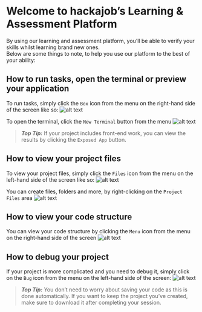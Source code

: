 # Welcome to hackajob’s Learning & Assessment Platform

By using our learning and assessment platform, you’ll be able to verify your skills whilst learning brand new ones. \
Below are some things to note, to help you use our platform to the best of your ability: 

## How to run tasks, open the terminal or preview your application

To run tasks, simply click the `Box` icon from the menu on the right-hand side of the screen like so:
![alt text](https://s3-eu-west-1.amazonaws.com/hackajob-assets1.p.hackajob/challenges/readme/2e.png)

To open the terminal, click the `New Terminal` button from the menu
![alt text](https://s3-eu-west-1.amazonaws.com/hackajob-assets1.p.hackajob/challenges/readme/3.png)
>***Top Tip:*** If your project includes front-end work, you can view the results by clicking the `Exposed App` button. 

## How to view your project files

To view your project files, simply click the `Files` icon from the menu on the left-hand side of the screen like so:
![alt text](https://s3-eu-west-1.amazonaws.com/hackajob-assets1.p.hackajob/challenges/readme/1e.png)

You can create files, folders and more, by right-clicking on the `Project Files` area
![alt text](https://s3-eu-west-1.amazonaws.com/hackajob-assets1.p.hackajob/challenges/readme/4.png)

## How to view your code structure

You can view your code structure by clicking the `Menu` icon from the menu on the right-hand side of the screen
![alt text](https://s3-eu-west-1.amazonaws.com/hackajob-assets1.p.hackajob/challenges/readme/6.png)

## How to debug your project

If your project is more complicated and you need to debug it, simply click on the `Bug` icon from the menu on the left-hand side of the screen:
![alt text](https://s3-eu-west-1.amazonaws.com/hackajob-assets1.p.hackajob/challenges/readme/05.png)
> ***Top Tip:*** You don’t need to worry about saving your code as this is done automatically. If you want to keep the project you’ve created, make sure to download it after completing your session.
